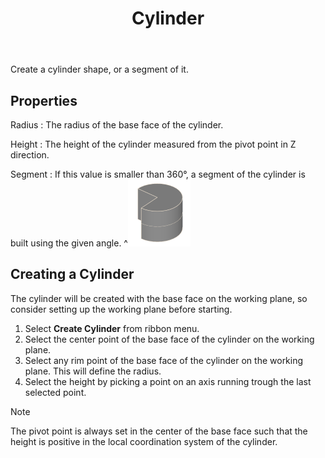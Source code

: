 ﻿---
uid: 5da4906e-c86b-4f91-8b30-f5163e152d1e
title: Cylinder 
---
Create a cylinder shape, or a segment of it.

## Properties
Radius
:   The radius of the base face of the cylinder.

Height
:   The height of the cylinder measured from the pivot point in Z direction.

Segment
:   If this value is smaller than 360°, a segment of the cylinder is built using the given angle. 
    ^![Cylinder with _Segment = 270°_](CylinderSegment270.png)

## Creating a Cylinder
The cylinder will be created with the base face on the working plane, so consider setting up the working plane before starting.
1. Select **Create Cylinder** from ribbon menu.
2. Select the center point of the base face of the cylinder on the working plane.
3. Select any rim point of the base face of the cylinder on the working plane. This will define the radius.
4. Select the height by picking a point on an axis running trough the last selected point.

> [!NOTE]
>  The pivot point is always set in the center of the base face such that the height is positive in the local coordination system of the cylinder.
